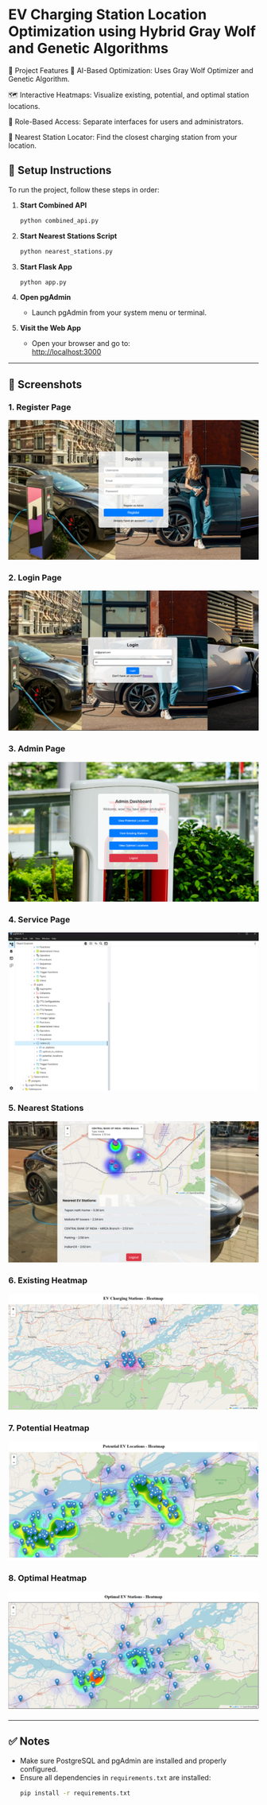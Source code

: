 # EV Charging Station Location Optimization using Hybrid Gray Wolf and Genetic Algorithms

🧩 Project Features
🧠 AI-Based Optimization: Uses Gray Wolf Optimizer and Genetic Algorithm.

🗺️ Interactive Heatmaps: Visualize existing, potential, and optimal station locations.

🧍 Role-Based Access: Separate interfaces for users and administrators.

🔎 Nearest Station Locator: Find the closest charging station from your location.

## 🔧 Setup Instructions

To run the project, follow these steps in order:

1. **Start Combined API**  
   ```bash
   python combined_api.py
   ```

2. **Start Nearest Stations Script**  
   ```bash
   python nearest_stations.py
   ```

3. **Start Flask App**  
   ```bash
   python app.py
   ```

4. **Open pgAdmin**  
   - Launch pgAdmin from your system menu or terminal.

5. **Visit the Web App**  
   - Open your browser and go to:  
     [http://localhost:3000](http://localhost:3000)

---

## 📸 Screenshots

### 1. Register Page
![Register Page](Register_page.png)

### 2. Login Page
![Login Page](Login_page.png)

### 3. Admin Page
![Admin Page](Admin_dashbord.png)

### 4. Service Page
![Service Page](PGAdmin.png)

### 5. Nearest Stations
![Nearest Stations](Nearest_station.png)

### 6. Existing Heatmap
![Existing Heatmap](Exisiting_Charging_Stations.png)

### 7. Potential Heatmap
![Potential Heatmap](Potential_Ev_Location_map.png)

### 8. Optimal Heatmap
![Optimal Heatmap](optimal_Ev_stations_HeatMap.png)

---

## ✅ Notes

- Make sure PostgreSQL and pgAdmin are installed and properly configured.
- Ensure all dependencies in `requirements.txt` are installed:
  ```bash
  pip install -r requirements.txt
  ```
